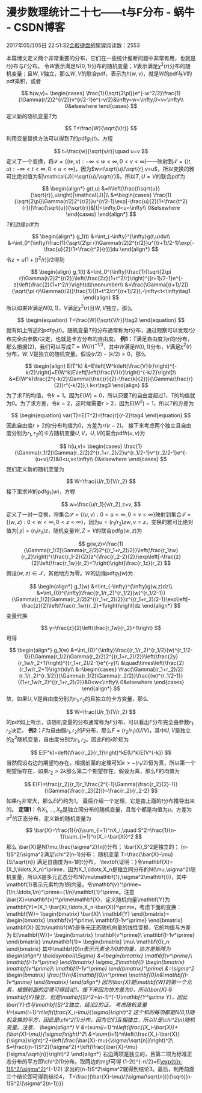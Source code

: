 
# 漫步数理统计二十七——t与F分布 - 蜗牛 - CSDN博客


2017年05月05日 22:51:32[会敲键盘的猩猩](https://me.csdn.net/u010182633)阅读数：2553


本篇博文定义两个非常重要的分布，它们在一些统计推断问题中非常有用，也就是$t$分布与$F$分布。
令$W$表示满足$N(0,1)$分布的随机变量；$V$表示满足$\chi^2(r)$分布的随机变量；且$W,V$独立，那么$W,V$的联合pdf，表示为$h(w,v)$，就是$W$的pdf与$V$的pdf乘积，或者

$$
h(w,v)=
\begin{cases}
\frac{1}{\sqrt{2\pi}}e^{-w^2/2}\frac{1}{\Gamma(r/2)2^{r/2}}v^{r/2-1}e^{-v/2}&\infty<w<\infty,0<v<\infty\\
0&elsewhere
\end{cases}
$$
定义新的随机变量$T$为

$$
T=\frac{W}{\sqrt{V/r}}
$$
利用变量替换方法可以得到$T$的pdf$g_1(t)$。方程

$$
t=\frac{w}{\sqrt{v/r}}\quad u=v
$$
定义了一个变换，将$\mathcal{S}=\{(w,v):-\infty<w<\infty,0<v<\infty\}$一一映射到$\mathcal{T}=\{(t,u):-\infty<t<\infty,0<u<\infty\}$，因为$w=t\sqrt{u}/\sqrt{r},v=u$，所以变换的雅可比绝对值为$|\mathcal{J}|=\sqrt{u}/\sqrt{r}$，所以$T,U=V$的联合pdf为

$$
\begin{align*}
g(t,u)
&=h\left(\frac{t\sqrt{u}}{\sqrt{r}},u\right)|\mathcal{J}|\\
&=\begin{cases}
\frac{1}{\sqrt{2\pi}\Gamma(r/2)2^{r/2}}u^{r/2-1}\exp[-\frac{u}{2}(1+\frac{t^2}{r})]\frac{\sqrt{u}}{\sqrt{r}}&|t|<\infty,0<u<\infty\\
0&elsewhere
\end{cases}
\end{align*}
$$
$T$的边缘pdf为

$$
\begin{align*}
g_1(t)
&=\int_{-\infty}^{\infty}g(t,u)du\\
&=\int_0^{\infty}\frac{1}{\sqrt{2\pi r}\Gamma(r/2)2^{r/2}}u^{(r+1)/2-1}\exp[-\frac{u}{2}(1+\frac{t^2}{r})]du
\end{align*}
$$
令$z=u[1+(t^2/r)]/2$得到

$$
\begin{align}
g_1(t)
&=\int_0^{\infty}\frac{1}{\sqrt{2\pi r}\Gamma(r/2)2^{r/2}}\left(\frac{2z}{1+t^2/r}\right)^{(r+1)/2-1}e^{-z}\left(\frac{2}{1+t^2/r}\right)dz\nonumber\\
&=\frac{\Gamma[(r+1)/2]}{\sqrt{\pi r}\Gamma(r/2)}\frac{1}{(1+t^2/r)^{(r+1)/2}},-\infty<t<\infty\tag1
\end{align}
$$
所以如果$W$满足$N(0,1)$，$V$满足$\chi^2(r)$且$W,V$独立，那么

$$
\begin{equation}
T=\frac{W}{\sqrt{V/r}}\tag2
\end{equation}
$$
就有如上所述的pdf$g_1(t)$。随机变量$T$的分布通常称为$t$分布，通过观察可以发现$t$分布完全由参数$r$决定，也就是卡方分布的自由度。
$\textbf{例1：}$$T$满足自由度为$r$的$t$分布，那么根据$(2)$，我们可以写成$T=W(/r)^{-1/2}$，其中$W$满足$N(0,1)$分布，$V$满足$\chi^2(r)$分布，$W,V$是独立的随机变量。假设$(r/2)-(k/2)>0$，那么

$$
\begin{align}
E(T^k)
&=E\left[W^k\left(\frac{V}{r}\right)^{-k/2}\right]=E(W^k)E\left[\left(\frac{V}{r}\right)^{-k/2}\right]\\
&=E(W^k)\frac{2^{-k/2}\Gamma(\frac{r}{2}-\frac{k}{2})}{\Gamma(\frac{r}{2})r^{-k/2}},\ k<r\tag3
\end{align}
$$
为了求$T$的均值，令$k=1$。因为$E(W)=0$，所以只要$T$的自由度超过1，$T$的均值就为0。为了求方差，令$k=2$，这时候需要$r>2$，因为$E(W^2)=1$，所以$T$的方差为

$$
\begin{equation}
var(T)=E(T^2)=\frac{r}{r-2}\tag4
\end{equation}
$$
因此自由度$r>2$的$t$分布均值为0，方差为$r/(r-2)$。
接下来考虑两个独立且自由度分别为$r_1,r_2$的卡方随机变量$U,V$，$U,V$的联合pdf$h(u,v)$为

$$
h(u,v)=
\begin{cases}
\frac{1}{\Gamma(r_1/2)\Gamma(r_2/2)2^{r_1+r_2}/2}u^{r_1/2-1}v^{r_2/2-1}e^{-(u+v)/2}&0<u,v<\infty\\
0&elsewhere
\end{cases}
$$
我们定义新的随机变量为

$$
W=\frac{U/r_1}{V/r_2}
$$
接下里求$W$的pdf$g_1(w)$，方程

$$
w=\frac{u/r_1}{v/r_2},z=v,
$$
定义了一对一变换，将集合$\mathcal{S}=\{(u,v):0<u<\infty,0<v<\infty\}$映射到集合$\mathcal{T}=\{(w,z):0<w<\infty,0<z<\infty\}$，因为$u=(r_1/r_2)zw,v=z$，变换的雅可比绝对值为$|\mathcal{J}|=(r_1/r_2)z$，随机变量$W,Z=V$的联合pdf$g(w,z)$为

$$
g(w,z)=\frac{1}{\Gamma(r_1/2)\Gamma(r_2/2)2^{(r_1+r_2)/2}}\left(\frac{r_1zw}{r_2}\right)^{\frac{r_1-2}{2}}z^{\frac{r_2-2}{2}}\exp\left[-\frac{z}{2}\left(\frac{r_1w}{r_2}+1\right)\right]\frac{r_1z}{r_2}
$$
假设$(w,z)\in\mathcal{T}$，其他地方为零。$W$的边缘pdf$g_1(w)$为

$$
\begin{align*}
g_1(w)
&=\int_{-\infty}^{\infty}g(w,z)dz\\
&=\int_{0}^{\infty}\frac{(r_1/r_2)^{r_1/2}(w)^{r_1/2-1}}{\Gamma(r_1/2)\Gamma(r_2/2)2^{(r_1+r_2)/2}}z^{(r_1+r_2)/2-1}\exp\left[-\frac{z}{2}\left(\frac{r_1w}{r_2}+1\right)\right]dz
\end{align*}
$$
变量代换

$$
y=\frac{z}{2}\left(\frac{r_1w}{r_2}+1\right)
$$
可得

$$
\begin{align*}
g_1(w)
&=\int_{0}^{\infty}\frac{(r_1/r_2)^{r_1/2}(w)^{r_1/2-1}}{\Gamma(r_1/2)\Gamma(r_2/2)2^{(r_1+r_2)/2}}\left(\frac{2y}{r_1w/r_2+1}\right)^{(r_1+r_2)/2-1}e^{-y}\\
&\quad\times\left(\frac{2}{r_1w/r_2+1}\right)dy\\
&=\begin{cases}
\frac{\Gamma[(r_1+r_2)/2](r_1/r_2)^{r_1/2}}{\Gamma(r_1/2)\Gamma(r_2/2)}\frac{(w)^{r_1/2-1}}{(1+r_1w/r_2)^{(r_1+r_2)/2}}&0<w<\infty\\
0&elsewhere
\end{cases}
\end{align*}
$$
故，如果$U,V$是自由度分别为$r_1,r_2$的且独立的卡方变量，那么

$$
W=\frac{U/r_1}{V/r_2}
$$
的pdf如上所示，该随机变量的分布通常称为$F$分布，可以看出$F$分布完全由参数$r_1,r_2$决定。
$\textbf{例2：}$$F$为自由服$r_1,r_2$的$F$分布，那么$F=(r_2/r_1)(U/V)$，其中$U,V$是独立的$\chi^2$随机变量，自由度分别为$r_1,r_2$。因此$F$的$k$阶矩为

$$
E(F^k)=\left(\frac{r_2}{r_1}\right)^kE(U^k)E(V^{-k})
$$
当然假设右边的期望均存在。根据前面的定理可知$k>-(r_1/2)$恒为真，所以第一个期望恒存在，如果$r_2>2k$那么第二个期望存在。假设为真，那么$F$的均值为

$$
E(F)=\frac{r_2}{r_1}r_1\frac{2^{-1}\Gamma(\frac{r_2}{2}-1)}{\Gamma(\frac{r_2}{2})}=\frac{r_2}{r_2-2}
$$
如果$r_2$非常大，那么$E(F)$约为1。
最后介绍一个定理，它是由上面的$t$分布推导出来的。
$\textbf{定理1：}$令$X_1,\ldots,X_n$是独立同分布的随机变量，且每个都是均值为$\mu$，方差为$\sigma^2$的正态分布，定义新的随机变量为

$$
\bar{X}=\frac{1}{n}\sum_{i=1}^nX_i,\quad S^2=\frac{1}{n-1}\sum_{i=1}^n(X_i-\bar{X})^2
$$
那么
\bar{X}是N(\mu,\frac{\sigma^2}{n})分布；
\bar{X},S^2是独立的；
(n-1)S^2/\sigma^2满足\chi^2(n-1)分布；
随机变量
T=\frac{\bar{X}-\mu}{S/\sqrt{n}}
满足自由度为n-1的t分布。
\textbf{证明：}令\mathbf{X}=(X_1,\ldots,X_n)^\prime，因为X_1,\ldots,X_n是独立同分布的N(\mu,\sigma^2)随机变量，所以X是多元正态分布N(\mu\mathbf{1},\sigma^2\mathbf{I})，其中\mathbf{1}表示元素均为1的向量。令\mathbf{v}^\prime=(1/n,\ldots,1/n)^\prime=(1/n)\mathbf{1}^\prime。注意\bar{X}=\mathbf{v}^\prime\mathbf{X}，定义随机向量\mathbf{Y}为\mathbf{Y}=(X_1-\bar{X},\ldots,X_n-\bar{X})^\prime，考虑下面的变换：
\mathbf{W}=
\begin{bmatrix}
\bar{X}\\
\mathbf{Y}
\end{bmatrix}=
\begin{bmatrix}
\mathbf{v}^\prime\\
\mathbf{I-1v^\prime}
\end{bmatrix}
\mathbf{X}
因为\mathbf{W}是多元正态随机向量的线性变换，它的均值与方差为
E[\mathbf{W}]=
\begin{bmatrix}
\mathbf{v^\prime}\\
\mathbf{I-1v^\prime}
\end{bmatrix}
\mu\mathbf{1}=
\begin{bmatrix}
\mu\\
\mathbf{0}_n
\end{bmatrix}
其中\mathbf{0}_n表示元素全为0的向量，协方差矩阵为
\begin{align*}
\boldsymbol{\Sigma}
&=\begin{bmatrix}
\mathbf{v^\prime}\\
\mathbf{I-1v^\prime}
\end{bmatrix}
\sigma_2\mathbf{I}
\begin{bmatrix}
\mathbf{v^\prime}\\
\mathbf{I-1v^\prime}
\end{bmatrix}^\prime\\
&=\sigma^2
\begin{bmatrix}
\frac{1}{n}&\mathbf{0}_n^\prime\\
\mathbf{0}_n&\mathbf{I-1v^\prime}
\end{bmatrix}
\end{align*}
因为\bar{X}是\mathbf{W}的第一个元素，根据前面的定理可得结论1。接下来因为协方差为0，所以\bar{X}与\mathbf{Y}独立，但是\mathbf{S}^2=(n-1)^{-1}\mathbf{Y^\prime Y}，因此\bar{Y}也与\mathbf{S}^2独立，结论2的证。
考虑随机变量
V=\sum_{i=1}^n\left(\frac{X_i-\mu}{\sigma}\right)^2
这个和的每项都是N(0,1)随机变换的平方，因此是\chi^2(1)分布。因为它们互相独立，所以V是\chi^2(n)随机变量。注意，
\begin{align*}
V
&=\sum_{i=1}^n\left(\frac{(X_i-\bar{X})+(\bar{X}-\mu)}{\sigma}\right)^2\\
&=\sum_{i=1}^n\left(\frac{X_i-\bar{X}}{\sigma}\right)^2+\left(\frac{\bar{X}-mu}{\sigma/\sqrt{n}}\right)^2\\
&=\frac{(n-1)S^2}{\sigma^2}+\left(\frac{\bar{X}-\mu}{\sigma/\sqrt{n}}\right)^2
\end{align*}
右边两项是独立的，且第二项为标准正态分布的平方即\chi^2(1)分布。取两边的mgf可得
(1-2t)^{-n/2}=E[\exp\{t(n-1)S^2/\sigma^2\}](1-2t)^{-1/2}
求出的(n-1)S^2\sigma^2就得到结论3。最后，利用前面三个结论即可得到结论4，
T=\frac{(\bar{X}-\mu)/(\sigma/\sqrt{n})}{\sqrt{(n-1)S^2/(\sigma^2(n-1))}}

